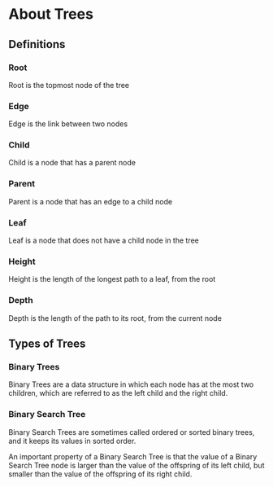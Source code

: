 # About Trees

## Definitions

### Root

Root is the topmost node of the tree

### Edge

Edge is the link between two nodes

### Child

Child is a node that has a parent node

### Parent

Parent is a node that has an edge to a child node

### Leaf

Leaf is a node that does not have a child node in the tree

### Height

Height is the length of the longest path to a leaf, from the root

### Depth

Depth is the length of the path to its root, from the current node

## Types of Trees

### Binary Trees

Binary Trees are a data structure in which each node has at the most
two children, which are referred to as the left child and the right child.

### Binary Search Tree

Binary Search Trees are sometimes called ordered or sorted binary trees, and
it keeps its values in sorted order.

An important property of a Binary Search Tree is that the value of a Binary Search
Tree node is larger than the value of the offspring of its left child, but
smaller than the value of the offspring of its right child.
